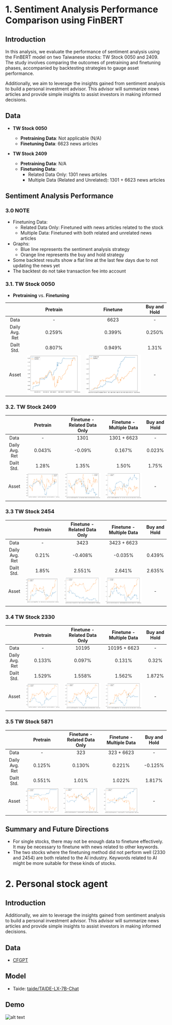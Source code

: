 # 1. Sentiment Analysis Performance Comparison using FinBERT

## Introduction

In this analysis, we evaluate the performance of sentiment analysis using the FinBERT model on two Taiwanese stocks: TW Stock 0050 and 2409. The study involves comparing the outcomes of pretraining and finetuning phases, accompanied by backtesting strategies to gauge asset performance.

Additionally, we aim to leverage the insights gained from sentiment analysis to build a personal investment advisor. This advisor will summarize news articles and provide simple insights to assist investors in making informed decisions.


## Data

- **TW Stock 0050**
  - **Pretraining Data**: Not applicable (N/A)
  - **Finetuning Data**: 6623 news articles
  
- **TW Stock 2409**
  - **Pretraining Data**: N/A
  - **Finetuning Data**:
    - Related Data Only: 1301 news articles
    - Multiple Data (Related and Unrelated): 1301 + 6623 news articles

## Sentiment Analysis Performance
### 3.0 NOTE
- Finetuning Data:
  - Related Data Only: Finetuned with news articles related to the stock
  - Multiple Data: Finetuned with both related and unrelated news articles
- Graphs:
  - Blue line represents the sentiment analysis strategy
  - Orange line represents the buy and hold strategy
- Some backtest results show a flat line at the last few days due to not updating the news yet
- The backtest do not take transaction fee into account

### 3.1. TW Stock 0050
- **Pretraining** vs. **Finetuning**

|                | Pretrain   | Finetune       |  Buy and Hold |
|:--------------:|:----------:|:--------------:|:-------------:|
| Data           |       -    |         6623   |       -       |
| Daily Avg. Ret |  0.259%    |       0.399%   |   0.250%      |
| Dailt Std.     |  0.807%    |      0.949%    |  1.31%        |
| Asset          |![Pretraining Performance](finbert-backtest/0050-pt.png)| ![Finetuning Performance](finbert-backtest/0050-ft.png) | - |

### 3.2. TW Stock 2409

|                | Pretrain   |   Finetune - Related Data Only | Finetune - Multiple Data  | Buy and Hold |
|:--------------:|:----------:|:------------------------------:|:-------------------------:|:------------:|
| Data           |     -      |           1301                 |    1301 + 6623            |     -        |
| Daily Avg. Ret |  0.043%    |        -0.09%                  |      0.167%               | 0.023%       |
| Dailt Std.     |   1.28%    |           1.35%                |          1.50%            |     1.75%    |
| Asset          | ![Pretraining Performance](finbert-backtest/2409-pt.png) | ![Related Data Only](finbert-backtest/2409-ft.png) | ![Multiple Data](finbert-backtest/2409-ft-m.png) | - |

### 3.3 TW Stock 2454

|                | Pretrain   |   Finetune - Related Data Only | Finetune - Multiple Data  | Buy and Hold |
|:--------------:|:----------:|:------------------------------:|:-------------------------:|:------------:|
| Data           |     -      |           3423                 |    3423 + 6623            |              |
| Daily Avg. Ret |    0.21%   |        -0.408%                 |    -0.035%                | 0.439%       |
| Dailt Std.     |    1.85%   |           2.551%               |      2.641%               | 2.635%       |
| Asset | ![Pretraining Performance](finbert-backtest/2454-pt.png) | ![Related Data Only](finbert-backtest/2454-ft.png) | ![Multiple Data](finbert-backtest/2454-ft-m.png) | - |

### 3.4 TW Stock 2330

|                | Pretrain   |   Finetune - Related Data Only | Finetune - Multiple Data  | Buy and Hold |
|:--------------:|:----------:|:------------------------------:|:-------------------------:|:------------:|
| Data           |     -      |           10195                |    10195 + 6623           |     -        |
| Daily Avg. Ret |  0.133%    |        0.097%                  |    0.131%                 |  0.32%       |
| Dailt Std.     |  1.529%    |            1.558%              |         1.562%            |    1.872%    |
| Asset          | ![Pretraining Performance](finbert-backtest/2330-pt.png) | ![Related Data Only](finbert-backtest/2330-ft.png) | ![Multiple Data](finbert-backtest/2330-ft-m.png) | - |




### 3.5 TW Stock 5871

|                | Pretrain   |   Finetune - Related Data Only | Finetune - Multiple Data  | Buy and Hold |
|:--------------:|:----------:|:------------------------------:|:-------------------------:|:------------:|
| Data           |     -      |           323                  |     323 + 6623            |         -    |
| Daily Avg. Ret |  0.125%    |       0.130%                   |        0.221%             |  -0.125%     |
| Dailt Std.     |  0.551%    |       1.01%                    |       1.022%              |   1.817%     |
| Asset          | ![Pretraining Performance](finbert-backtest/5871-pt.png) | ![Related Data Only](finbert-backtest/5871-ft.png) | ![Multiple Data](finbert-backtest/5871-ft-m.png) | - |

## Summary and Future Directions
- For single stocks, there may not be enough data to finetune effectively. It may be necessary to finetune with news related to other keywords.
- The two stocks where the finetuning method did not perform well (2330 and 2454) are both related to the AI industry. Keywords related to AI might be more suitable for these kinds of stocks.

# 2. Personal stock agent
## Introduction
Additionally, we aim to leverage the insights gained from sentiment analysis to build a personal investment advisor. This advisor will summarize news articles and provide simple insights to assist investors in making informed decisions.

## Data
- [CFGPT](https://github.com/TongjiFinLab/CFGPT)

## Model
- Taide: [taide/TAIDE-LX-7B-Chat](https://huggingface.co/taide/TAIDE-LX-7B-Chat)

## Demo
![alt text](2409.png)





